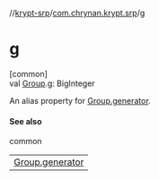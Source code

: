 //[krypt-srp](../../index.md)/[com.chrynan.krypt.srp](index.md)/[g](g.md)

# g

[common]\
val [Group](-group/index.md).[g](g.md): BigInteger

An alias property for [Group.generator](-group/generator.md).

#### See also

common

| |
|---|
| [Group.generator](-group/generator.md) |
